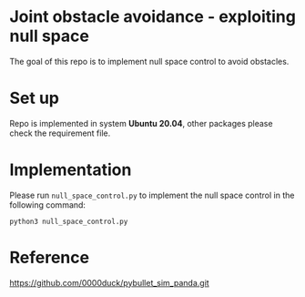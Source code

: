 # Joint obstacle avoidance - exploiting null space

The goal of this repo is to implement null space control to avoid obstacles.

# Set up

Repo is implemented in system **Ubuntu 20.04**, other packages please check the requirement file.

# Implementation

Please run `null_space_control.py` to implement the null space control in the following command:

```
python3 null_space_control.py
```

# Reference
https://github.com/0000duck/pybullet_sim_panda.git


